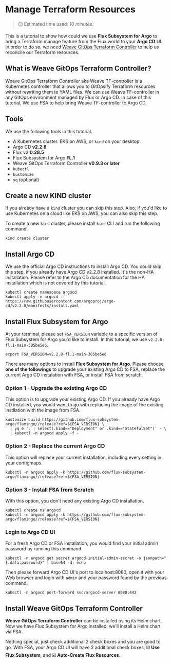 # Manage Terraform Resources

> ⏲️ Estimated time used: *10 minutes*.

This is a tutorial to show how could we use **Flux Subsystem for Argo** to bring a Terraform manage feature from the Flux world to your **Argo CD** UI. In order to do so, we need [Weave GitOps Terraform Controller](https://github.com/weaveworks/tf-controller) to help us reconcile our Terraform resources.

## What is Weave GitOps Terraform Controller?

Weave GitOps Terraform Controller aka Weave TF-controller is a Kubernetes controller that allows you to GitOpsify Terraform resources without rewriting them to YAML files. We can use Weave TF-controller in any GitOps environment managed by Flux or Argo CD. In case of this tutorial, We use FSA to help bring Weave TF-controller to Argo CD.

## Tools

We use the following tools in this tutorial.

  * A Kubernetes cluster. EKS on AWS, or `kind` on your desktop.
  * Argo CD **v2.2.8**
  * Flux v2 **0.28.5**
  * Flux Subsystem for Argo **FL.1**
  * Weave GitOps Terraform Controller **v0.9.3 or later**
  * `kubectl`
  * `kustomize`
  * `yq` (optional)


## Create a new KIND cluster

If you already have a `kind` cluster you can skip this step.
Also, if you'd like to use Kubernetes on a cloud like EKS on AWS, you can also skip this step.

To create a new `kind` cluster, please install `kind` CLI and run the following command.

```shell
kind create cluster
```

## Install Argo CD

We use the official Argo CD instructions to install Argo CD. You could skip this step, if you already have Argo CD v2.2.8 installed. It's the non-HA installation. Please refer to the Argo CD documentation for the HA installation which is not covered by this tutorial.

```shell
kubectl create namespace argocd
kubectl apply -n argocd -f https://raw.githubusercontent.com/argoproj/argo-cd/v2.2.8/manifests/install.yaml
```

## Install Flux Subsystem for Argo

At your terminal, please set `FSA_VERSION` variable to a specific version of Flux Subsystem for Argo you'd like to install. In this tutorial, we use `v2.2.8-fl.1-main-305be5e6`.

```shell
export FSA_VERSION=v2.2.8-fl.1-main-305be5e6
```

There are many options to install **Flux Subsystem for Argo**. Please choose **one of the followings** to upgrade your existing Argo CD to FSA, replace the current Argo CD instalation with FSA, or install FSA from scratch.

### Option 1 - Upgrade the existing Argo CD

This option is to upgrade your existing Argo CD.  If you already have Argo CD installed, you would want to go with replacing the image of the existing instllation with the image from FSA.

```shell
kustomize build https://github.com/flux-subsystem-argo/flamingo//release?ref=${FSA_VERSION} \
  | yq e '. | select(.kind=="Deployment" or .kind=="StatefulSet")' - \
  | kubectl -n argocd apply -f - 
```

### Option 2 - Replace the current Argo CD

This option will replace your current installation, including every setting in your configmaps.

```shell
kubectl -n argocd apply -k https://github.com/flux-subsystem-argo/flamingo//release?ref=${FSA_VERSION}
```

### Option 3 - Install FSA from Scratch

With this option, you don't need any existing Argo CD installation.

```shell
kubectl create ns argocd
kubectl -n argocd apply -k https://github.com/flux-subsystem-argo/flamingo//release?ref=${FSA_VERSION}

```

### Login to Argo CD UI

For a fresh Argo CD or FSA installation, you would find your initial admin password by running this command.

```shell
kubectl -n argocd get secret argocd-initial-admin-secret -o jsonpath="{.data.password}" | base64 -d; echo
```

Then please forward Argo CD UI's port to localhost:8080, open it with your Web browser and login with `admin` and your password found by the previous command.

```shell
kubectl -n argocd port-forward svc/argocd-server 8080:443
```

## Install Weave GitOps Terraform Controller

**Weave GitOps Terraform Controller** can be installed using its Helm chart. Now we have Flux Subsystem for Argo installed, we'll install a Helm chart via FSA.

Nothing special, just check additional 2 check boxes and you are good to go. With FSA, your Argo CD UI will have 2 additional check boxes, ☑️ **Use Flux Subsystem**, and ☑️ **Auto-Create Flux Resources**.

